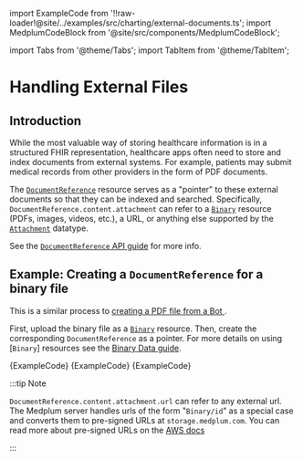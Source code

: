 import ExampleCode from '!!raw-loader!@site/../examples/src/charting/external-documents.ts';
import MedplumCodeBlock from '@site/src/components/MedplumCodeBlock';

import Tabs from '@theme/Tabs';
import TabItem from '@theme/TabItem';

# Handling External Files

## Introduction

While the most valuable way of storing healthcare information is in a structured FHIR representation, healthcare apps often need to store and index documents from external systems. For example, patients may submit medical records from other providers in the form of PDF documents.

The [`DocumentReference`](/docs/api/fhir/resources/documentreference) resource serves as a "pointer" to these external documents so that they can be indexed and searched. Specifically, `DocumentReference.content.attachment` can refer to a [`Binary`](/docs/api/fhir/resources/binary) resource (PDFs, images, videos, etc.), a URL, or anything else supported by the [`Attachment`](/docs/api/fhir/datatypes/attachment) datatype.

See the [`DocumentReference` API guide](/docs/api/fhir/resources/documentreference) for more info.

## Example: Creating a `DocumentReference` for a binary file

This is a similar process to [creating a PDF file from a Bot ](/docs/bots/creating-a-pdf).

First, upload the binary file as a [`Binary`](/docs/api/fhir/resources/binary) resource. Then, create the corresponding `DocumentReference` as a pointer. For more details on using [`Binary`] resources see the [Binary Data guide](/docs/fhir-datastore/binary-data#referencing-a-binary-in-an-attachment).

<Tabs groupId="language">
  <TabItem value="ts" label="Typescript">
    <MedplumCodeBlock language="ts" selectBlocks="imports,docReferenceBinaryTS">
      {ExampleCode}
    </MedplumCodeBlock>
  </TabItem>
  <TabItem value="cli" label="CLI">
    <MedplumCodeBlock language="bash" selectBlocks="docReferenceBinaryCLI">
      {ExampleCode}
    </MedplumCodeBlock>
  </TabItem>
  <TabItem value="curl" label="cURL">
    <MedplumCodeBlock language="bash" selectBlocks="docReferenceBinaryCURL">
      {ExampleCode}
    </MedplumCodeBlock>
  </TabItem>
</Tabs>

:::tip Note

`DocumentReference.content.attachment.url` can refer to any external url. The Medplum server handles urls of the form "`Binary/id`" as a special case and converts them to pre-signed URLs at `storage.medplum.com`. You can read more about pre-signed URLs on the [AWS docs](https://docs.aws.amazon.com/AmazonS3/latest/userguide/ShareObjectPreSignedURL.html)

:::
